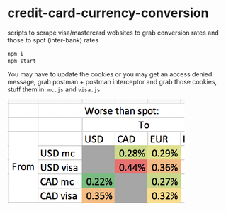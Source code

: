 # credit-card-currency-conversion
scripts to scrape visa/mastercard websites to grab conversion rates and those to spot (inter-bank) rates


```
npm i
npm start
```

You may have to update the cookies or you may get an access denied message, grab postman + postman interceptor and grab those cookies, stuff them in: `mc.js` and `visa.js`

![comparison](https://raw.githubusercontent.com/Snuupy/credit-card-currency-conversion/master/comparison.png)
